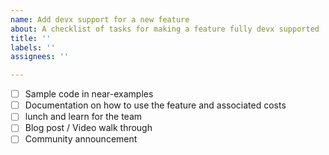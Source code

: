 ```yaml
---
name: Add devx support for a new feature
about: A checklist of tasks for making a feature fully devx supported
title: ''
labels: ''
assignees: ''

---
```


- [ ] Sample code in near-examples
- [ ] Documentation on how to use the feature and associated costs
- [ ] lunch and learn for the team
- [ ] Blog post / Video walk through
- [ ] Community announcement
